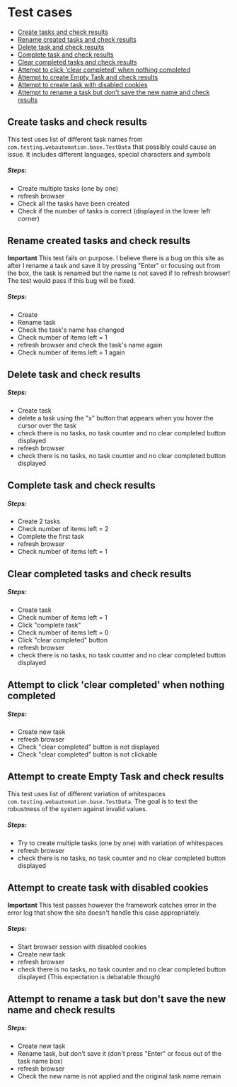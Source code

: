 # Test cases
- [Create tasks and check results](#create-tasks-and-check-results)
- [Rename created tasks and check results](#rename-created-tasks-and-check-results)
- [Delete task and check results](#delete-task-and-check-results)
- [Complete task and check results](#Complete-task-and-check-results)
- [Clear completed tasks and check results](#clear-completed-tasks-and-check-results)
- [Attempt to click 'clear completed' when nothing completed](#attempt-to-click-clear-completed-when-nothing-completed)
- [Attempt to create Empty Task and check results](#attempt-to-create-Empty-Task-and-check-results)
- [Attempt to create task with disabled cookies](#attempt-to-create-task-with-disabled-cookies)
- [Attempt to rename a task but don't save the new name and check results](#attempt-to-rename-a-task-but-dont-save-the-new-name-and-check-results)


## Create tasks and check results

This test uses list of different task names from `com.testing.webautomation.base.TestData` that possibly could cause an issue. It includes different languages, special characters and symbols
##### Steps:
- Create multiple tasks (one by one) 
- refresh browser
- Check all the tasks have been created
- Check if the number of tasks is correct (displayed in the lower left corner)

## Rename created tasks and check results

**Important** This test fails on purpose. I believe there is a bug on this site as after I rename a task and save it by pressing "Enter" or focusing out from the box, the task is renamed but the name is not saved if to refresh browser! The test would pass if this bug will be fixed. 
##### Steps:
- Create
- Rename task
- Check the task's name has changed
- Check number of items left = 1
- refresh browser and check the task's name again
- Check number of items left = 1 again


## Delete task and check results

##### Steps:
- Create task
- delete a task using the "x" button that appears when you hover the cursor over the task
- check there is no tasks, no task counter and no clear completed button displayed
- refresh browser
- check there is no tasks, no task counter and no clear completed button displayed


## Complete task and check results

##### Steps:
- Create 2 tasks
- Check number of items left = 2
- Complete the first task
- refresh browser
- Check number of items left = 1

## Clear completed tasks and check results

##### Steps:
- Create task
- Check number of items left = 1
- Click "complete task"
- Check number of items left = 0
- Click "clear completed" button
- refresh browser
- check there is no tasks, no task counter and no clear completed button displayed


##  Attempt to click 'clear completed' when nothing completed

##### Steps:
- Create new task
- refresh browser
- Check "clear completed" button is not displayed
- Check "clear completed" button is not clickable

##  Attempt to create Empty Task and check results
This test uses list of different variation of whitespaces `com.testing.webautomation.base.TestData`. The goal is to test the robustness of the system against invalid values.


##### Steps:
- Try to create multiple tasks (one by one) with variation of whitespaces
- refresh browser
- check there is no tasks, no task counter and no clear completed button displayed


##  Attempt to create task with disabled cookies
**Important** This test passes however the framework catches error in the error log that show the site doesn't handle this case appropriately.

##### Steps:
- Start browser session with disabled cookies
- Create new task
- refresh browser 
- check there is no tasks, no task counter and no clear completed button displayed (This expectation is debatable though)

##  Attempt to rename a task but don't save the new name and check results

##### Steps:
- Create new task
- Rename task, but don't save it (don't press "Enter" or focus out of the task name box)
- refresh browser
- Check the new name is not applied and the original task name remain
